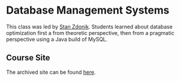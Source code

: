 # Database Management Systems 

This class was led by [Stan Zdonik](https://cs.brown.edu/~sbz/). Students learned about database optimization first a from theoretic perspective, then from a pragmatic perspective using a Java build of MySQL.

## Course Site

The archived site can be found [here](https://cs.brown.edu/courses/csci1430/2017_Fall/index.html).